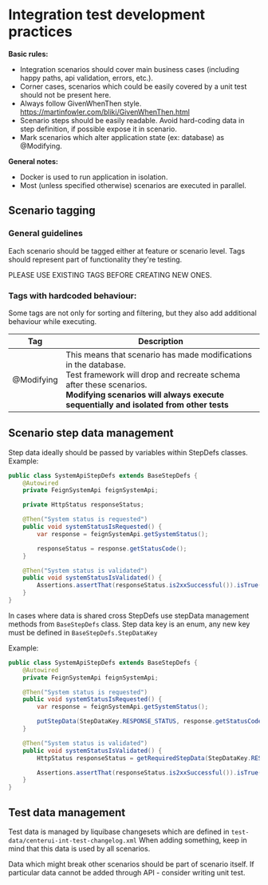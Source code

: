 # Integration test development practices

**Basic rules:**
* Integration scenarios should cover main business cases (including happy paths, api validation, errors, etc.).
* Corner cases, scenarios which could be easily covered by a unit test should not be present here.
* Always follow GivenWhenThen style. https://martinfowler.com/bliki/GivenWhenThen.html
* Scenario steps should be easily readable. Avoid hard-coding data in step definition, if possible expose it in
  scenario.
* Mark scenarios which alter application state (ex: database) as @Modifying.

**General notes:**
* Docker is used to run application in isolation.
* Most (unless specified otherwise) scenarios are executed in parallel.

## Scenario tagging

### General guidelines

Each scenario should be tagged either at feature or scenario level. Tags should represent part of functionality they're
testing.

PLEASE USE EXISTING TAGS BEFORE CREATING NEW ONES.

### Tags with hardcoded behaviour:

Some tags are not only for sorting and filtering, but they also add additional behaviour while executing.

| Tag        | Description                                                                                                                                                                                                                          |
|------------|--------------------------------------------------------------------------------------------------------------------------------------------------------------------------------------------------------------------------------------|
| @Modifying | This means that scenario has made modifications in the database. <br/>Test framework will drop and recreate schema after these scenarios.<br/>**Modifying scenarios will always execute sequentially and isolated from other tests** |

## Scenario step data management

Step data ideally should be passed by variables within StepDefs classes. Example:
```java
public class SystemApiStepDefs extends BaseStepDefs {
    @Autowired
    private FeignSystemApi feignSystemApi;

    private HttpStatus responseStatus;

    @Then("System status is requested")
    public void systemStatusIsRequested() {
        var response = feignSystemApi.getSystemStatus();

        responseStatus = response.getStatusCode();
    }

    @Then("System status is validated")
    public void systemStatusIsValidated() {
        Assertions.assertThat(responseStatus.is2xxSuccessful()).isTrue();
    }
}
```

In cases where data is shared cross StepDefs use stepData management methods from `BaseStepDefs` class.
Step data key is an enum, any new key must be defined in `BaseStepDefs.StepDataKey`

Example:
```java
public class SystemApiStepDefs extends BaseStepDefs {
    @Autowired
    private FeignSystemApi feignSystemApi;

    @Then("System status is requested")
    public void systemStatusIsRequested() {
        var response = feignSystemApi.getSystemStatus();

        putStepData(StepDataKey.RESPONSE_STATUS, response.getStatusCode());
    }

    @Then("System status is validated")
    public void systemStatusIsValidated() {
        HttpStatus responseStatus = getRequiredStepData(StepDataKey.RESPONSE_STATUS);

        Assertions.assertThat(responseStatus.is2xxSuccessful()).isTrue();
    }
}

```

## Test data management
Test data is managed by liquibase changesets which are defined in `test-data/centerui-int-test-changelog.xml`
When adding something, keep in mind that this data is used by all scenarios.

Data which might break other scenarios should be part of scenario itself.
If particular data cannot be added through API - consider writing unit test.

